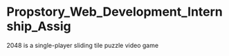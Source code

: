 # Propstory_Web_Development_Internship_Assig
2048 is a single-player sliding tile puzzle video game
